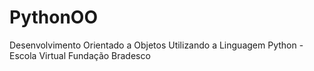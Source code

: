 # PythonOO
Desenvolvimento Orientado a Objetos Utilizando a Linguagem Python - Escola Virtual Fundação Bradesco
